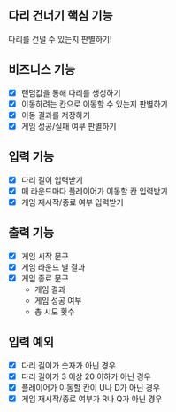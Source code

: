 ## 다리 건너기 핵심 기능
다리를 건널 수 있는지 판별하기!

## 비즈니스 기능
- [x] 랜덤값을 통해 다리를 생성하기
- [x] 이동하려는 칸으로 이동할 수 있는지 판별하기
- [x] 이동 결과를 저장하기
- [x] 게임 성공/실패 여부 판별하기

## 입력 기능
- [x] 다리 길이 입력받기
- [x] 매 라운드마다 플레이어가 이동할 칸 입력받기
- [x] 게임 재시작/종료 여부 입력받기

## 출력 기능
- [x] 게임 시작 문구
- [x] 게임 라운드 별 결과
- [x] 게임 종료 문구
  - 게임 결과
  - 게임 성공 여부
  - 총 시도 횟수

## 입력 예외
- [x] 다리 길이가 숫자가 아닌 경우
- [x] 다리 길이가 3 이상 20 이하가 아닌 경우
- [x] 플레이어가 이동할 칸이 U나 D가 아닌 경우
- [x] 게임 재시작/종료 여부가 R나 Q가 아닌 경우